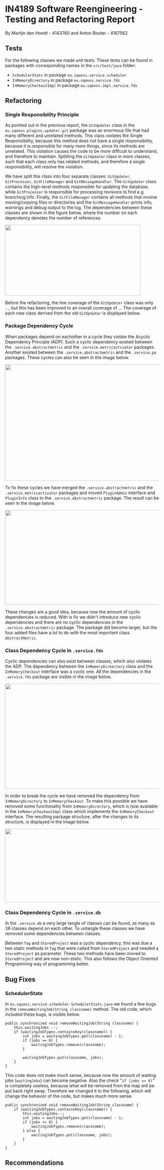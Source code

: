 # IN4189 Software Reengineering - Testing and Refactoring Report
By Martijn den Hoedt - 4143760 and Anton Bouter - 4167562

## Tests

For the following classes we made unit tests. These tests can be found in packages with corresponding names in the `src/test/java` folder:

 - `SchedulerStats` in package `eu.sqooss.service.scheduler`
 - `InMemoryDirectory` in package `eu.sqooss.service.fds`
 - `InMemoryCheckoutImpl` in package `eu.sqooss.impl.service.fds`

## Refactoring

### Single Responsibility Principle

As pointed out in the previous report, the `GitUpdater` class in the `eu.sqooss.plugins.updater.git` package was an enormous file that had many different and unrelated methods. This class violates the Single Responsibility, because this method does not have a single responsibility, because it is responsible for many more things, since its methods are unrelated. This violation causes the code to be more difficult to understand, and therefore to maintain. Splitting the `GitUpdater` class in more classes, such that each class only has related methods, and therefore a single responsibility, will resolve the violation.

We have split this class into four separate classes: `GitUpdater`, `GitProcessor`, `GitFileManager` and `GitMessageHandler`. The `GitUpdater` class contains the high-level methods responsible for updating the database, while `GitProcessor` is responsible for processing revisions to find e.g. branching info. Finally, the `GitFileManager` contains all methods that involve moving/copying files or directories and the `GitMessageHandler` prints info, warnings and debug output to the log. The dependencies between these classes are shown in the figure below, where the number on each dependency denotes the number of references.

<img src="img/gitUpdaterDependencies.png" width="444px" height="232px" />

Before the refactoring, the line coverage of the `GitUpdater` class was only ..., but this has been improved to an overall coverage of ... The coverage of each new class derived from the old `GitUpdater` is displayed below.

<test coverage git>


### Package Dependency Cycle
When packages depend on eachother in a cycle they violate the Acyclic Dependency Principle (ADP). Such a cyclic dependency existed between the `.service.abstractmetric` and the `.service.metricactivator` packages. Another existed between the `.service.abstractmetric` and the `.service.pa` packages. These cycles can also be seen in the image below. 

<img src="img/abstractmetric-before.png" width="800px" height="380px" />

To fix these cycles we have merged the `.service.abstractmetric` and the `.service.metricactivator` packages and moved `PluginAdmin` interface and `PluginInfo` class to the `.service.abstractmetric` package. The result can be seen in the image below.

<img src="img/abstractmetric-after.png" width="1020px" height="310px" />

These changes are a good idea, because now the amount of cyclic dependencies is reduced. With is fix we didn't introduce new cyclic dependencies and there are no cyclic dependencies in the `.service.abstractmetric` package. The package did become larger, but the four added files have a lot to do with the most important class `AbstractMetric`.

### Class Dependency Cycle in `.service.fds`
Cyclic dependencies can also exist between classes, which also violates the ADP. The dependency between the `InMemoryDireectory` class and the `InMemoryCheckout` interface was a cyclic one. All the dependencies in the `.service.fds` package are visible in the image below. 

<img src="img/fds-before.png" width="705px" height="344px" />

In order to break the cycle we have removed the dependency from `InMemoryDirectory` to `InMemoryCheckout`.  To make this possible we have removed some functionality from `InMemoryDirectory`, which is now available in the `InMemoryCheckoutImpl` class which implements the `InMemoryCheckout` interface. The resulting package structure, after the changes to its structure, is displayed in the image below.

<img src="img/fds-after.png" width="693px" height="241px" />

### Class Dependency Cycle in `.service.db`

In the `.service.db` a very large tangle of classes can be found, as many as 38 classes depend on each other. To untangle these classes we have removed some dependencies between classes. 

Between `Tag` and `StoredProject` was a cyclic dependency, this was due a two static methods in `Tag` that were called from `StoredProject` and needed a `StoredProject` as parameter. These two methods have been moved to `StoredProject` and are now non-static. This also follows the Object Oriented Programming way of programming better.  

## Bug Fixes

### SchedulerStats
In `eu.sqooss.service.scheduler.SchedulerStats.java` we found a few bugs in the `removeWaitingJob(String classname)` method. The old code, which included these bugs, is visible below. 

    public synchronized void removeWaitingJob(String classname) {
	    this.waitingJobs --;
	    if (waitingJobTypes.containsKey(classname)) {
		    int jobs = waitingJobTypes.get(classname) - 1;
		    if (jobs == 0) {
			    waitingJobTypes.remove(classname);
		    }

		    waitingJobTypes.put(classname, jobs);
	    }
    }

This code does not make much sense, because now the amount of waiting jobs (`waitingJobs`) can become negative. Also the check "`if (jobs == 0)`" is completely useless, because what will be removed from the map will be put back right away. Therefore we changed it to the following, which will change the behavior of the code, but makes much more sense. 

	public synchronized void removeWaitingJob(String classname) {
		if (waitingJobTypes.containsKey(classname)) {
			this.waitingJobs--;
			int jobs = waitingJobTypes.get(classname) - 1;
			if (jobs <= 0) {
				waitingJobTypes.remove(classname);
			} else {
				waitingJobTypes.put(classname, jobs);
			}
		}
	}

## Recommendations 
